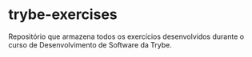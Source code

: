 # trybe-exercises
Repositório que armazena todos os exercícios desenvolvidos durante o curso de Desenvolvimento de Software da Trybe.

